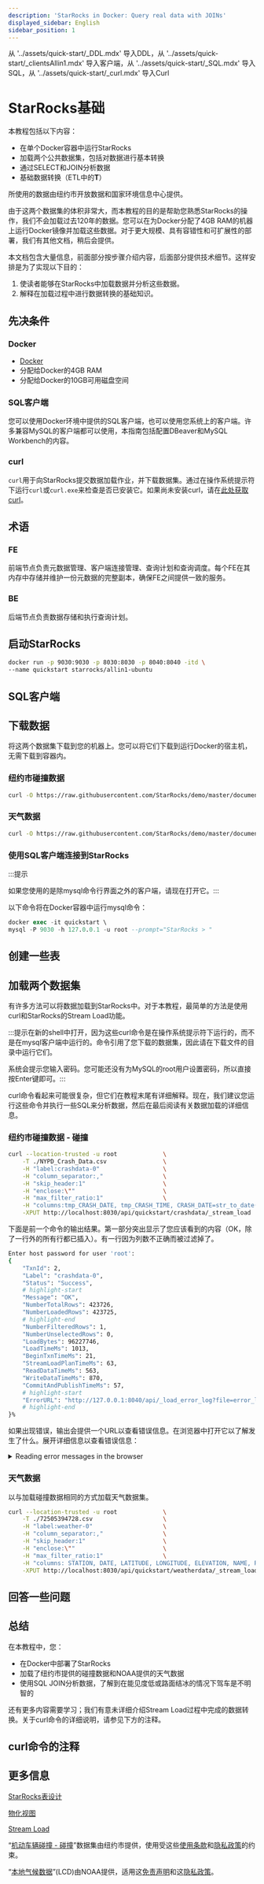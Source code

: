 ```yaml
---
description: 'StarRocks in Docker: Query real data with JOINs'
displayed_sidebar: English
sidebar_position: 1
---
```


从 '../assets/quick-start/_DDL.mdx' 导入DDL，从 '../assets/quick-start/_clientsAllin1.mdx' 导入客户端，从 '../assets/quick-start/_SQL.mdx' 导入SQL，从 '../assets/quick-start/_curl.mdx' 导入Curl

# StarRocks基础

本教程包括以下内容：

- 在单个Docker容器中运行StarRocks
- 加载两个公共数据集，包括对数据进行基本转换
- 通过SELECT和JOIN分析数据
- 基础数据转换（ETL中的**T**）

所使用的数据由纽约市开放数据和国家环境信息中心提供。

由于这两个数据集的体积非常大，而本教程的目的是帮助您熟悉StarRocks的操作，我们不会加载过去120年的数据。您可以在为Docker分配了4GB RAM的机器上运行Docker镜像并加载这些数据。对于更大规模、具有容错性和可扩展性的部署，我们有其他文档，稍后会提供。

本文档包含大量信息，前面部分按步骤介绍内容，后面部分提供技术细节。这样安排是为了实现以下目的：

1. 使读者能够在StarRocks中加载数据并分析这些数据。
2. 解释在加载过程中进行数据转换的基础知识。


## 先决条件

### Docker

- [Docker](https://docs.docker.com/engine/install/)
- 分配给Docker的4GB RAM
- 分配给Docker的10GB可用磁盘空间

### SQL客户端

您可以使用Docker环境中提供的SQL客户端，也可以使用您系统上的客户端。许多兼容MySQL的客户端都可以使用，本指南包括配置DBeaver和MySQL Workbench的内容。

### curl

`curl`用于向StarRocks提交数据加载作业，并下载数据集。通过在操作系统提示符下运行`curl`或`curl.exe`来检查是否已安装它。如果尚未安装curl，请在[此处获取curl](https://curl.se/dlwiz/?type=bin)。

## 术语

### FE
前端节点负责元数据管理、客户端连接管理、查询计划和查询调度。每个FE在其内存中存储并维护一份元数据的完整副本，确保FE之间提供一致的服务。

### BE
后端节点负责数据存储和执行查询计划。


## 启动StarRocks

```bash
docker run -p 9030:9030 -p 8030:8030 -p 8040:8040 -itd \
--name quickstart starrocks/allin1-ubuntu
```

## SQL客户端

<Clients />



## 下载数据

将这两个数据集下载到您的机器上。您可以将它们下载到运行Docker的宿主机，无需下载到容器内。

### 纽约市碰撞数据

```bash
curl -O https://raw.githubusercontent.com/StarRocks/demo/master/documentation-samples/quickstart/datasets/NYPD_Crash_Data.csv
```

### 天气数据

```bash
curl -O https://raw.githubusercontent.com/StarRocks/demo/master/documentation-samples/quickstart/datasets/72505394728.csv
```


### 使用SQL客户端连接到StarRocks

:::提示

如果您使用的是除mysql命令行界面之外的客户端，请现在打开它。:::

以下命令将在Docker容器中运行mysql命令：

```sql
docker exec -it quickstart \
mysql -P 9030 -h 127.0.0.1 -u root --prompt="StarRocks > "
```


## 创建一些表

<DDL />



## 加载两个数据集
有许多方法可以将数据加载到StarRocks中。对于本教程，最简单的方法是使用curl和StarRocks的Stream Load功能。

:::提示在新的shell中打开，因为这些curl命令是在操作系统提示符下运行的，而不是在mysql客户端中运行的。命令引用了您下载的数据集，因此请在下载文件的目录中运行它们。

系统会提示您输入密码。您可能还没有为MySQL的root用户设置密码，所以直接按Enter键即可。:::

curl命令看起来可能很复杂，但它们在教程末尾有详细解释。现在，我们建议您运行这些命令并执行一些SQL来分析数据，然后在最后阅读有关数据加载的详细信息。

### 纽约市碰撞数据 - 碰撞

```bash
curl --location-trusted -u root             \
    -T ./NYPD_Crash_Data.csv                \
    -H "label:crashdata-0"                  \
    -H "column_separator:,"                 \
    -H "skip_header:1"                      \
    -H "enclose:\""                         \
    -H "max_filter_ratio:1"                 \
    -H "columns:tmp_CRASH_DATE, tmp_CRASH_TIME, CRASH_DATE=str_to_date(concat_ws(' ', tmp_CRASH_DATE, tmp_CRASH_TIME), '%m/%d/%Y %H:%i'),BOROUGH,ZIP_CODE,LATITUDE,LONGITUDE,LOCATION,ON_STREET_NAME,CROSS_STREET_NAME,OFF_STREET_NAME,NUMBER_OF_PERSONS_INJURED,NUMBER_OF_PERSONS_KILLED,NUMBER_OF_PEDESTRIANS_INJURED,NUMBER_OF_PEDESTRIANS_KILLED,NUMBER_OF_CYCLIST_INJURED,NUMBER_OF_CYCLIST_KILLED,NUMBER_OF_MOTORIST_INJURED,NUMBER_OF_MOTORIST_KILLED,CONTRIBUTING_FACTOR_VEHICLE_1,CONTRIBUTING_FACTOR_VEHICLE_2,CONTRIBUTING_FACTOR_VEHICLE_3,CONTRIBUTING_FACTOR_VEHICLE_4,CONTRIBUTING_FACTOR_VEHICLE_5,COLLISION_ID,VEHICLE_TYPE_CODE_1,VEHICLE_TYPE_CODE_2,VEHICLE_TYPE_CODE_3,VEHICLE_TYPE_CODE_4,VEHICLE_TYPE_CODE_5" \
    -XPUT http://localhost:8030/api/quickstart/crashdata/_stream_load
```

下面是前一个命令的输出结果。第一部分突出显示了您应该看到的内容（OK，除了一行外的所有行都已插入）。有一行因为列数不正确而被过滤掉了。

```bash
Enter host password for user 'root':
{
    "TxnId": 2,
    "Label": "crashdata-0",
    "Status": "Success",
    # highlight-start
    "Message": "OK",
    "NumberTotalRows": 423726,
    "NumberLoadedRows": 423725,
    # highlight-end
    "NumberFilteredRows": 1,
    "NumberUnselectedRows": 0,
    "LoadBytes": 96227746,
    "LoadTimeMs": 1013,
    "BeginTxnTimeMs": 21,
    "StreamLoadPlanTimeMs": 63,
    "ReadDataTimeMs": 563,
    "WriteDataTimeMs": 870,
    "CommitAndPublishTimeMs": 57,
    # highlight-start
    "ErrorURL": "http://127.0.0.1:8040/api/_load_error_log?file=error_log_da41dd88276a7bfc_739087c94262ae9f"
    # highlight-end
}%
```

如果出现错误，输出会提供一个URL以查看错误信息。在浏览器中打开它以了解发生了什么。展开详细信息以查看错误信息：

<details>


<summary>Reading error messages in the browser</summary>


```bash
Error: Value count does not match column count. Expect 29, but got 32.

Column delimiter: 44,Row delimiter: 10.. Row: 09/06/2015,14:15,,,40.6722269,-74.0110059,"(40.6722269, -74.0110059)",,,"R/O 1 BEARD ST. ( IKEA'S 
09/14/2015,5:30,BRONX,10473,40.814551,-73.8490955,"(40.814551, -73.8490955)",TORRY AVENUE                    ,NORTON AVENUE                   ,,0,0,0,0,0,0,0,0,Driver Inattention/Distraction,Unspecified,,,,3297457,PASSENGER VEHICLE,PASSENGER VEHICLE,,,
```

</details>


### 天气数据

以与加载碰撞数据相同的方式加载天气数据集。

```bash
curl --location-trusted -u root             \
    -T ./72505394728.csv                    \
    -H "label:weather-0"                    \
    -H "column_separator:,"                 \
    -H "skip_header:1"                      \
    -H "enclose:\""                         \
    -H "max_filter_ratio:1"                 \
    -H "columns: STATION, DATE, LATITUDE, LONGITUDE, ELEVATION, NAME, REPORT_TYPE, SOURCE, HourlyAltimeterSetting, HourlyDewPointTemperature, HourlyDryBulbTemperature, HourlyPrecipitation, HourlyPresentWeatherType, HourlyPressureChange, HourlyPressureTendency, HourlyRelativeHumidity, HourlySkyConditions, HourlySeaLevelPressure, HourlyStationPressure, HourlyVisibility, HourlyWetBulbTemperature, HourlyWindDirection, HourlyWindGustSpeed, HourlyWindSpeed, Sunrise, Sunset, DailyAverageDewPointTemperature, DailyAverageDryBulbTemperature, DailyAverageRelativeHumidity, DailyAverageSeaLevelPressure, DailyAverageStationPressure, DailyAverageWetBulbTemperature, DailyAverageWindSpeed, DailyCoolingDegreeDays, DailyDepartureFromNormalAverageTemperature, DailyHeatingDegreeDays, DailyMaximumDryBulbTemperature, DailyMinimumDryBulbTemperature, DailyPeakWindDirection, DailyPeakWindSpeed, DailyPrecipitation, DailySnowDepth, DailySnowfall, DailySustainedWindDirection, DailySustainedWindSpeed, DailyWeather, MonthlyAverageRH, MonthlyDaysWithGT001Precip, MonthlyDaysWithGT010Precip, MonthlyDaysWithGT32Temp, MonthlyDaysWithGT90Temp, MonthlyDaysWithLT0Temp, MonthlyDaysWithLT32Temp, MonthlyDepartureFromNormalAverageTemperature, MonthlyDepartureFromNormalCoolingDegreeDays, MonthlyDepartureFromNormalHeatingDegreeDays, MonthlyDepartureFromNormalMaximumTemperature, MonthlyDepartureFromNormalMinimumTemperature, MonthlyDepartureFromNormalPrecipitation, MonthlyDewpointTemperature, MonthlyGreatestPrecip, MonthlyGreatestPrecipDate, MonthlyGreatestSnowDepth, MonthlyGreatestSnowDepthDate, MonthlyGreatestSnowfall, MonthlyGreatestSnowfallDate, MonthlyMaxSeaLevelPressureValue, MonthlyMaxSeaLevelPressureValueDate, MonthlyMaxSeaLevelPressureValueTime, MonthlyMaximumTemperature, MonthlyMeanTemperature, MonthlyMinSeaLevelPressureValue, MonthlyMinSeaLevelPressureValueDate, MonthlyMinSeaLevelPressureValueTime, MonthlyMinimumTemperature, MonthlySeaLevelPressure, MonthlyStationPressure, MonthlyTotalLiquidPrecipitation, MonthlyTotalSnowfall, MonthlyWetBulb, AWND, CDSD, CLDD, DSNW, HDSD, HTDD, NormalsCoolingDegreeDay, NormalsHeatingDegreeDay, ShortDurationEndDate005, ShortDurationEndDate010, ShortDurationEndDate015, ShortDurationEndDate020, ShortDurationEndDate030, ShortDurationEndDate045, ShortDurationEndDate060, ShortDurationEndDate080, ShortDurationEndDate100, ShortDurationEndDate120, ShortDurationEndDate150, ShortDurationEndDate180, ShortDurationPrecipitationValue005, ShortDurationPrecipitationValue010, ShortDurationPrecipitationValue015, ShortDurationPrecipitationValue020, ShortDurationPrecipitationValue030, ShortDurationPrecipitationValue045, ShortDurationPrecipitationValue060, ShortDurationPrecipitationValue080, ShortDurationPrecipitationValue100, ShortDurationPrecipitationValue120, ShortDurationPrecipitationValue150, ShortDurationPrecipitationValue180, REM, BackupDirection, BackupDistance, BackupDistanceUnit, BackupElements, BackupElevation, BackupEquipment, BackupLatitude, BackupLongitude, BackupName, WindEquipmentChangeDate" \
    -XPUT http://localhost:8030/api/quickstart/weatherdata/_stream_load
```


## 回答一些问题

<SQL />



## 总结

在本教程中，您：

- 在Docker中部署了StarRocks
- 加载了纽约市提供的碰撞数据和NOAA提供的天气数据
- 使用SQL JOIN分析数据，了解到在能见度低或路面结冰的情况下驾车是不明智的

还有更多内容需要学习；我们有意未详细介绍Stream Load过程中完成的数据转换。关于curl命令的详细说明，请参见下方的注释。


## curl命令的注释

<Curl />



## 更多信息

[StarRocks表设计](../table_design/StarRocks_table_design.md)

[物化视图](../cover_pages/mv_use_cases.mdx)

[Stream Load](../sql-reference/sql-statements/data-manipulation/STREAM_LOAD.md)

“[机动车辆碰撞 - 碰撞](https://data.cityofnewyork.us/Public-Safety/Motor-Vehicle-Collisions-Crashes/h9gi-nx95)”数据集由纽约市提供，使用受这些[使用条款](https://www.nyc.gov/home/terms-of-use.page)和[隐私政策](https://www.nyc.gov/home/privacy-policy.page)的约束。

“[本地气候数据](https://www.ncdc.noaa.gov/cdo-web/datatools/lcd)”(LCD)由NOAA提供，适用这[免责声明](https://www.noaa.gov/disclaimer)和这[隐私政策](https://www.noaa.gov/protecting-your-privacy)。
